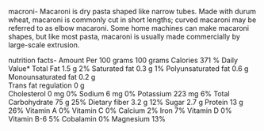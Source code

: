 macroni-
Macaroni is dry pasta shaped like narrow tubes. Made with durum wheat, macaroni is commonly cut in short lengths; curved macaroni may be referred to as elbow macaroni. Some home machines can make macaroni shapes, but like most pasta, macaroni is usually made commercially by large-scale extrusion.

nutrition facts-
Amount Per 
100 grams
100 grams
Calories 371
% Daily Value*
Total Fat 1.5 g	2%
Saturated fat 0.3 g	1%
Polyunsaturated fat 0.6 g	
Monounsaturated fat 0.2 g	
Trans fat regulation 0 g	
Cholesterol 0 mg	0%
Sodium 6 mg	0%
Potassium 223 mg	6%
Total Carbohydrate 75 g	25%
Dietary fiber 3.2 g	12%
Sugar 2.7 g	
Protein 13 g	26%
Vitamin A	0%	Vitamin C	0%
Calcium	2%	Iron	7%
Vitamin D	0%	Vitamin B-6	5%
Cobalamin	0%	Magnesium	13%